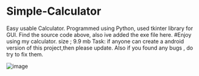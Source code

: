 # Simple-Calculator
Easy usable Calculator. Programmed using Python, used tkinter library for GUI.
Find the source code above,
also ive added the exe file here.
#Enjoy using my calculator.
size ; 9.9 mb
Task:
if anyone can create a android version of this project,then please update.
Also if you found any bugs , do try to fix them.


![image](https://user-images.githubusercontent.com/77448860/119863436-2cc2c300-bf37-11eb-8166-6666164ddeb5.png)

